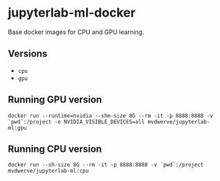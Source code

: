# jupyterlab-ml-docker
Base docker images for CPU and GPU learning.

## Versions
- `cpu`
- `gpu`

## Running GPU version
```
docker run --runtime=nvidia --shm-size 8G --rm -it -p 8888:8888 -v `pwd`:/project -e NVIDIA_VISIBLE_DEVICES=all mvdwerve/jupyterlab-ml:gpu
```

## Running CPU version
```
docker run --sh-size 8G --rm -it -p 8888:8888 -v `pwd`:/project mvdwerve/jupyterlab-ml:cpu
```
